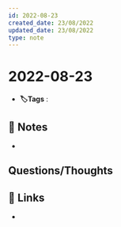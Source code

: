 ```yaml
---
id: 2022-08-23
created_date: 23/08/2022
updated_date: 23/08/2022
type: note
---
```


#  2022-08-23
- **🏷️Tags** :   
[ ](#anki-card)
## 📝 Notes
- 


## Questions/Thoughts


## 🔗 Links
- 